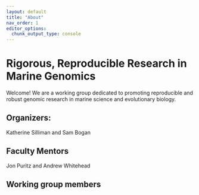 ```yaml
---
layout: default
title: "About"
nav_order: 1
editor_options: 
  chunk_output_type: console
---
```




# Rigorous, Reproducible Research in Marine Genomics


Welcome! We are a working group dedicated to promoting reproducible and robust genomic research in marine science and evolutionary biology.

## Organizers:

Katherine Silliman and Sam Bogan

## Faculty Mentors

Jon Puritz and Andrew Whitehead

## Working group members






